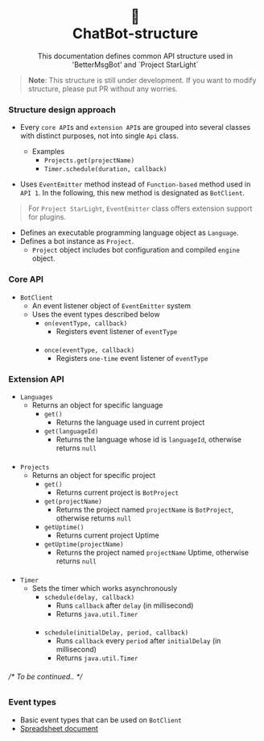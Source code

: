 <h1 align="center">📜<br>ChatBot-structure</h1>

<p align="center">
This documentation defines common API structure used in
<br>'BetterMsgBot' and `Project StarLight`
</p>

> **Note**: This structure is still under development. If you want to modify structure, please put PR without any worries.

### Structure design approach
+ Every `core API`s and `extension API`s are grouped into several classes
with distinct purposes, not into single `Api` class.
    + Examples
        + `Projects.get(projectName)`
        + `Timer.schedule(duration, callback)`

+ Uses `EventEmitter` method instead of `Function-based` method used in
`API 1`. In the following, this new method is designated as `BotClient`.
> For `Project StarLight`, `EventEmitter` class offers
> extension support for plugins.

+ Defines an executable programming language object as `Language`.
+ Defines a bot instance as `Project`.
    + `Project` object includes bot configuration and compiled `engine` object.

### Core API
+ `BotClient`
    + An event listener object of `EventEmitter` system
    + Uses the event types described below
        + `on(eventType, callback)`
            + Registers event listener of `eventType`
          ####
        + `once(eventType, callback)`
            + Registers `one-time` event listener of `eventType`

### Extension API
+ `Languages`
    + Returns an object for specific language
        + `get()`
            + Returns the language used in current project
        + `get(languageId)`
            + Returns the language whose id is `languageId`,
          otherwise returns `null`
####
+ `Projects`
    + Returns an object for specific project
        + `get()`
            + Returns current project is `BotProject`
        + `get(projectName)`
            + Returns the project named `projectName` is `BotProject`,
          otherwise returns `null`
        + `getUptime()`
            + Returns current project Uptime
        + `getUptime(projectName)`
            + Returns the project named `projectName` Uptime,
          otherwise returns `null`
####
+ `Timer`
    + Sets the timer which works asynchronously
        + `schedule(delay, callback)`
            + Runs `callback` after `delay` (in millisecond)
            + Returns `java.util.Timer`
      ####
        + `schedule(initialDelay, period, callback)`
            + Runs `callback` every `period` after `initialDelay` (in millisecond)
            + Returns `java.util.Timer`

###### /* To be continued.. */

### Event types
+ Basic event types that can be used on `BotClient`
+ [Spreadsheet document](https://docs.google.com/spreadsheets/d/103k-cqYOIrk9ZpHiu1ZbEKqFNTkxnJXrrPJKfLvxUlY)
